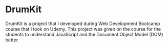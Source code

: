 # DrumKit
DrumKit is a project that I developed during Web Development Bootcamp course that I took on Udemy. This project was given on the course for the students to understand JavaScript and the Document Object Model (DOM) better.
